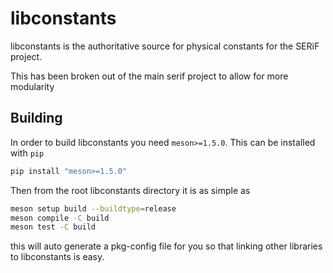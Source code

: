 # libconstants

libconstants is the authoritative source for physical constants for the SERiF project.

This has been broken out of the main serif project to allow for more modularity

## Building
In order to build libconstants you need `meson>=1.5.0`. This can be installed with `pip`

```bash
pip install "meson>=1.5.0"
```

Then from the root libconstants directory it is as simple as

```bash
meson setup build --buildtype=release
meson compile -C build
meson test -C build
```

this will auto generate a pkg-config file for you so that linking other libraries to libconstants is easy.

